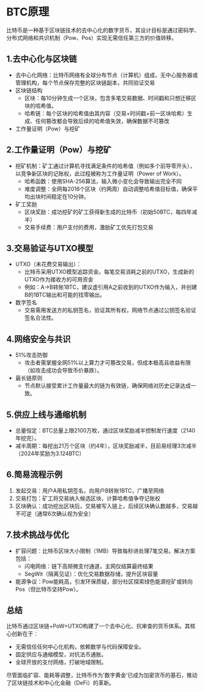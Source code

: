 # BTC原理

比特币是一种基于区块链技术的去中心化的数字货币，其设计目标是通过密码学、分布式网络和共识机制（Pow、Pos）实现无需信任第三方的价值转移。

## 1.去中心化与区块链

- 去中心化网络：比特币网络有全球分布节点（计算机）组成，无中心服务器或管理机构，每个节点保存完整的区块链副本，共同验证交易
- 区块链结构
  - 区块：每10分钟生成一个区块，包含多笔交易数据、时间戳和只想迁移区块的哈希值。
  - 哈希链：每个区块的哈希值由其内容（交易+时间戳+前一区块哈希）生成、任何篡改都会导致后续的哈希值失效，确保数据不可篡改
- 工作量证明（Pow）与挖矿

## 2.工作量证明（Pow）与挖矿

- 挖矿机制：矿工通过计算机寻找满足条件的哈希值（例如多个前导零开头），以竞争新区块的记账权，此过程被称为工作量证明（Power of Work）。
  - 哈希函数：使用SHA-256算法，输入微小变化会导致输出完全不同
  - 难度调整：全网每2016个区块（约两周）自动调整哈希值目标值，确保平均出块时间稳定在10分钟。
- 矿工奖励
  - 区块奖励：成功挖矿的矿工获得新生成的比特币（初始50BTC，每四年减半）
  - 交易手续费：用户支付的费用，激励矿工优先打包交易

## 3.交易验证与UTXO模型

- UTXO（未花费交易输出）：
  - 比特币采用UTXO模型追踪资金。每笔交易消耗之前的UTXO，生成新的UTXO作为接收方的可用资金
  - 例如：A->B转账1BTC，建议虚引用A之前收到的UTXO作为输入，并创建B的1BTC输出和可能的找零输出。
- 数字签名
  - 交易需用发送方的私钥签名，验证其所有权，网络节点通过公钥签名验证签名合法性。

## 4.网络安全与共识

- 51%攻击防御
  - 攻击者需掌握全网51%以上算力才可篡改交易，但成本极高且收益有限（如攻击成功会导致币价暴跌）。
- 最长链原则
  - 节点默认接受累计工作量最大的链为有效链，确保网络对历史记录达成一致。

## 5.供应上线与通缩机制

- 总量恒定：BTC总量上限2100万枚，通过区块奖励减半控制发行速度（2140年挖完）。
- 减半周期：每挖出21万个区块（约4年），区块奖励减半，目前易经理3次减半（2024年奖励为3.124BTC）

## 6.简易流程示例

1. 发起交易：用户A用私钥签名，向用户B转账1BTC，广播至网络
2. 交易打包：矿工将交易纳入候选区块，计算哈希值争夺记账权
3. 区块确认：成功挖出区块后，交易被写入链上，后续区块确认数越多，交易越不可逆（通常6次确认视为安全）

## 7.技术挑战与优化

- 扩容问题：比特币区块大小限制（1MB）导致每秒进处理7笔交易。解决方案包括：
  - 闪电网络：链下高频微支付通道，主网仅结算最终结果
  - SegWit（隔离见证）：优化交易数据存储，提升区块容量
- 能源争议：Pow能耗高，引发环保质疑，部分社区探索绿色能源挖矿或转向Pos（但比特币坚持Pow）。

## 总结

比特币通过区块链+PoW+UTXO构建了一个去中心化、抗审查的货币体系。其核心创新在于：

- 无需信任任何中心化机构，依赖数学与代码保障安全。
- 固定供应与通缩模型，对抗法币通胀。
- 全球开放的支付网络，打破地域限制。

尽管面临扩容、能耗等调整，比特币作为'数字黄金'已成为加密货币的基石，推动了区块链技术和中心化金融（DeFi）的革新。